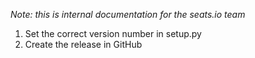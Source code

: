 *Note: this is internal documentation for the seats.io team*

1) Set the correct version number in setup.py
2) Create the release in GitHub
